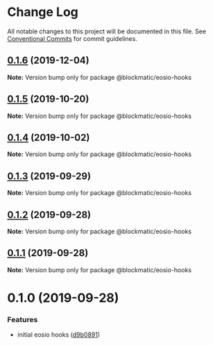 # Change Log

All notable changes to this project will be documented in this file.
See [Conventional Commits](https://conventionalcommits.org) for commit guidelines.

## [0.1.6](https://github.com/blockmatic/eos-hooks/compare/@blockmatic/eosio-hooks@0.1.5...@blockmatic/eosio-hooks@0.1.6) (2019-12-04)

**Note:** Version bump only for package @blockmatic/eosio-hooks

## [0.1.5](https://github.com/blockmatic/eos-hooks/compare/@blockmatic/eosio-hooks@0.1.4...@blockmatic/eosio-hooks@0.1.5) (2019-10-20)

**Note:** Version bump only for package @blockmatic/eosio-hooks

## [0.1.4](https://github.com/blockmatic/eos-hooks/compare/@blockmatic/eosio-hooks@0.1.3...@blockmatic/eosio-hooks@0.1.4) (2019-10-02)

**Note:** Version bump only for package @blockmatic/eosio-hooks

## [0.1.3](https://github.com/blockmatic/eos-hooks/compare/@blockmatic/eosio-hooks@0.1.2...@blockmatic/eosio-hooks@0.1.3) (2019-09-29)

**Note:** Version bump only for package @blockmatic/eosio-hooks

## [0.1.2](https://github.com/blockmatic/eos-hooks/compare/@blockmatic/eosio-hooks@0.1.1...@blockmatic/eosio-hooks@0.1.2) (2019-09-28)

**Note:** Version bump only for package @blockmatic/eosio-hooks

## [0.1.1](https://github.com/blockmatic/eos-hooks/compare/@blockmatic/eosio-hooks@0.1.0...@blockmatic/eosio-hooks@0.1.1) (2019-09-28)

**Note:** Version bump only for package @blockmatic/eosio-hooks

# 0.1.0 (2019-09-28)

### Features

- initial eosio hooks ([d9b0891](https://github.com/blockmatic/eos-hooks/commit/d9b0891))
